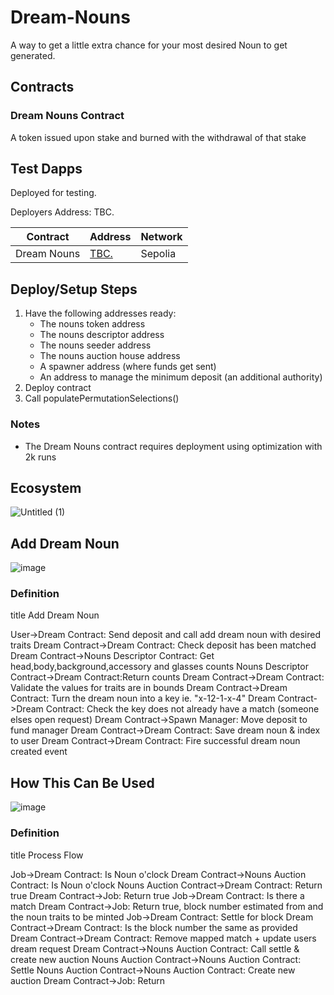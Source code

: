 # Dream-Nouns

A way to get a little extra chance for your most desired Noun to get generated.

## Contracts

### Dream Nouns Contract

A token issued upon stake and burned with the withdrawal of that stake

## Test Dapps

Deployed for testing.

Deployers Address: TBC.

| Contract      | Address       | Network       |
| ------------- | ------------- | ------------- |
| Dream Nouns | [TBC.](https://sepolia.etherscan.io/address/0xcdad459feee277dfee22856d763feb55edf963ba#code)     | Sepolia       | 

## Deploy/Setup Steps

1. Have the following addresses ready:
    - The nouns token address
    - The nouns descriptor address
    - The nouns seeder address
    - The nouns auction house address
    - A spawner address (where funds get sent)
    - An address to manage the minimum deposit (an additional authority)
2. Deploy contract
3. Call populatePermutationSelections()

### Notes

- The Dream Nouns contract requires deployment using optimization with 2k runs

## Ecosystem

![Untitled (1)](https://github.com/user-attachments/assets/b507095b-8fd0-4470-8a0b-e1ab6e3d601d)

## Add Dream Noun

![image](https://github.com/user-attachments/assets/d3b5b431-e3e1-4575-b2d3-3cb97960a8d1)

### Definition

title Add Dream Noun

User->Dream Contract: Send deposit and call add dream noun with desired traits
Dream Contract->Dream Contract: Check deposit has been matched
Dream Contract->Nouns Descriptor Contract: Get head,body,background,accessory and glasses counts
Nouns Descriptor Contract->Dream Contract:Return counts
Dream Contract->Dream Contract: Validate the values for traits are in bounds
Dream Contract->Dream Contract: Turn the dream noun into a key ie. "x-12-1-x-4"
Dream Contract->Dream Contract: Check the key does not already have a match (someone elses open request)
Dream Contract->Spawn Manager: Move deposit to fund manager
Dream Contract->Dream Contract: Save dream noun & index to user
Dream Contract->Dream Contract: Fire successful dream noun created event

## How This Can Be Used

![image](https://github.com/user-attachments/assets/62028464-c6ce-4443-8ce2-2babbebb7767)

### Definition
title Process Flow

Job->Dream Contract: Is Noun o'clock 
Dream Contract->Nouns Auction Contract: Is Noun o'clock
Nouns Auction Contract->Dream Contract: Return true
Dream Contract->Job: Return true 
Job->Dream Contract: Is there a match 
Dream Contract->Job: Return true, block number estimated from and the noun traits to be minted
Job->Dream Contract: Settle for block 
Dream Contract->Dream Contract: Is the block number the same as provided 
Dream Contract->Dream Contract: Remove mapped match + update users dream request 
Dream Contract->Nouns Auction Contract: Call settle & create new auction 
Nouns Auction Contract->Nouns Auction Contract: Settle 
Nouns Auction Contract->Nouns Auction Contract: Create new auction 
Dream Contract->Job: Return
